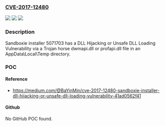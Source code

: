 ### [CVE-2017-12480](https://cve.mitre.org/cgi-bin/cvename.cgi?name=CVE-2017-12480)
![](https://img.shields.io/static/v1?label=Product&message=n%2Fa&color=blue)
![](https://img.shields.io/static/v1?label=Version&message=n%2Fa&color=blue)
![](https://img.shields.io/static/v1?label=Vulnerability&message=n%2Fa&color=brighgreen)

### Description

Sandboxie installer 5071703 has a DLL Hijacking or Unsafe DLL Loading Vulnerability via a Trojan horse dwmapi.dll or profapi.dll file in an AppData\Local\Temp directory.

### POC

#### Reference
- https://medium.com/@BaYinMin/cve-2017-12480-sandboxie-installer-dll-hijacking-or-unsafe-dll-loading-vulnerability-41ad0562f41

#### Github
No GitHub POC found.

